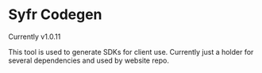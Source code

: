 # Syfr Codegen

Currently v1.0.11

This tool is used to generate SDKs for client use. Currently just a holder for several dependencies and used by website repo.
